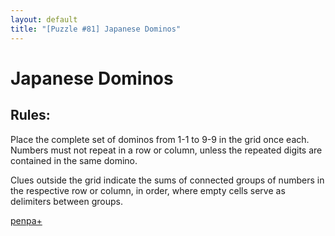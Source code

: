 ```yaml
---
layout: default
title: "[Puzzle #81] Japanese Dominos"
---
```


# Japanese Dominos

## Rules:

Place the complete set of dominos from 1-1 to 9-9 in the grid once each. Numbers must not repeat in a row or column, unless the repeated digits are contained in the same domino.

Clues outside the grid indicate the sums of connected groups of numbers in the respective row or column, in order, where empty cells serve as delimiters between groups. 

[penpa+](https://tinyurl.com/2df2yxky)
